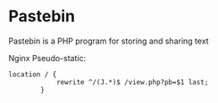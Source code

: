 # Pastebin
Pastebin is a PHP program for storing and sharing text

Nginx Pseudo-static:

```
location / {
            rewrite ^/(J.*)$ /view.php?pb=$1 last;
        }
```
